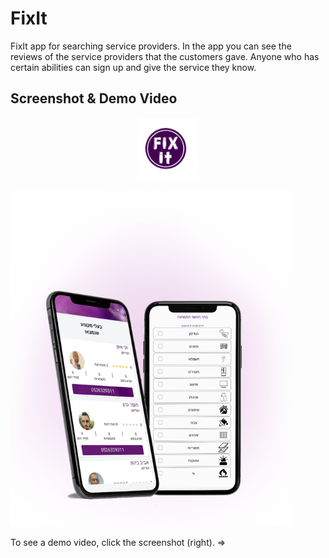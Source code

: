 # FixIt

FixIt app for searching service providers.
In the app you can see the reviews of the service providers that the customers gave.
Anyone who has certain abilities can sign up and give the service they know.


Screenshot & Demo Video
-----------------------

 <p align="center">
 
  <img src="https://github.com/mor0981/FixIt/blob/master/logo.png" width="100" title="hover text">
  
</p>

 <p align="center" style="display: flex;">
 <a herf="https://drive.google.com/file/d/1KEn44dJsjGI1PSjypNj1FnU03Lo0LyLA/view?usp=sharing">
  <img src="https://github.com/mor0981/FixIt/blob/master/fixit.png" width="450" height="537" alt="accessibility text">
  </a>
</p>

To see a demo video, click the screenshot (right). =>
